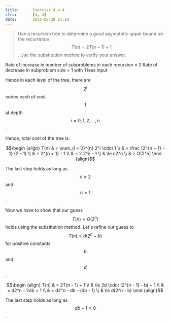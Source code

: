```yaml
---
title:      Exercise 4.4-4
clrs:       [4, 4]
date:       2012-08-28 21:10
---
```


>Use a recursion tree to determine a good asymptotic upper bound on the recurrence $$T(n) = 2T(n - 1) + 1$$. Use the substitution method to verify your answer.

Rate of increase in number of subproblems in each recursion = 2
Rate of decrease in subproblem size = 1 with 1 less input

Hence in each level of the tree, there are $$2^i$$ nodes each of cost $$1$$ at depth $$i = 0, 1, 2, \dots, n$$.

Hence, total cost of the tree is:

$$\begin {align}
T(n) & = \sum_{i = 0}^{n} 2^i \cdot 1 \\
     & = \frac {2^{n + 1} - 1} {2 - 1} \\
     & = 2^{n + 1} - 1 \\
     & = 2.2^n - 1 \\
     & \le c2^n \\
     & = O(2^n)
\end {align}$$

The last step holds as long as $$c \ge 2$$ and $$n \ge 1$$.

Now we have to show that our guess $$T(n) = O(2^n)$$ holds using the substitution method. Let's refine our guess to $$T(n) \le d(2^n - b)$$ for positive constants $$b$$ and $$d$$.

$$\begin {align}
T(n) & = 2T(n - 1) + 1 \\
     & \le 2d \cdot (2^{n - 1} - b) + 1 \\
     & = d2^n - 2db + 1 \\
     & = d2^n - db - (db - 1) \\
     & \le d(2^n - b)
\end {align}$$

The last step holds as long as $$db - 1 \ge 0$$.